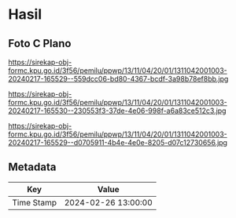 # Hasil

## Foto C Plano

https://sirekap-obj-formc.kpu.go.id/3f56/pemilu/ppwp/13/11/04/20/01/1311042001003-20240217-165529--559dcc06-bd80-4367-bcdf-3a98b78ef8bb.jpg

https://sirekap-obj-formc.kpu.go.id/3f56/pemilu/ppwp/13/11/04/20/01/1311042001003-20240217-165530--230553f3-37de-4e06-998f-a6a83ce512c3.jpg

https://sirekap-obj-formc.kpu.go.id/3f56/pemilu/ppwp/13/11/04/20/01/1311042001003-20240217-165529--d0705911-4b4e-4e0e-8205-d07c12730656.jpg


## Metadata

| Key        | Value               |
| ---------- | ------------------- |
| Time Stamp | 2024-02-26 13:00:00 |



